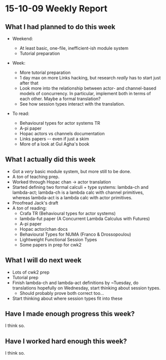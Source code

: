 # 15-10-09 Weekly Report

## What I had planned to do this week
* Weekend:
  * At least basic, one-file, inefficient-ish module system
  * Tutorial preparation
* Week:
  * More tutorial preparation
  * 1 day max on more Links hacking, but research *really* has to start
    just after that
  * Look more into the relationship between actor- and channel-based
    models of concurrency. In particular, implement both in terms of
    each other. Maybe a formal translation?
  * See how session types interact with the translation.

* To read:
  * Behavioural types for actor systems TR
  * A-pi paper
  * Hopac actors vs channels documentation
  * Links papers -- even if just a skim
  * More of a look at Gul Agha's book


## What I actually did this week
* Got a *very* basic module system, but more still to be done.
* A *ton* of teaching prep.
* Worked through Hopac chan -> actor translation
* Started defining two formal calculi + type systems: lambda-ch and
  lambda-act; lambda-ch is a lambda calc with channel primitives,
  whereas lambda-act is a lambda calc with actor primitives.
* Proofread Jack's draft
* A *ton* of reading:
  * Crafa TR (Behavioural types for actor systems)
  * lambda-fut paper (A Concurrent Lambda Calculus with Futures)
  * A-pi paper
  * Hopac actor/chan docs
  * Behavioural Types for NUMA (Franco & Drossopoulou)
  * Lightweight Functional Session Types
  * Some papers in prep for cwk2

## What I will do next week
* Lots of cwk2 prep
* Tutorial prep
* Finish lambda-ch and lambda-act definitions by ~Tuesday, do
  translations hopefully on Wednesday, start thinking about session
  types.
  * Should probably prove both correct too...
* Start thinking about where session types fit into these

## Have I made enough progress this week?
I think so.

## Have I worked hard enough this week?
I think so.
